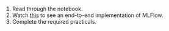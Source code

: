 1. Read through the notebook. 
2. Watch [this](https://databricks.com/session_na20/introducing-mlflow-for-end-to-end-machine-learning-on-databricks) to see an end-to-end implementation of MLFlow.
3. Complete the required practicals.

